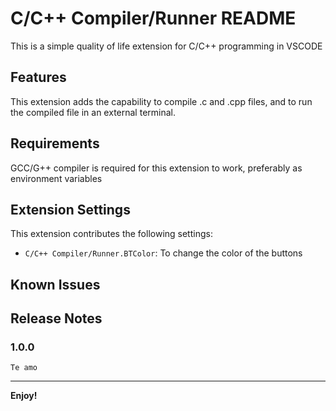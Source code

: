 # C/C++ Compiler/Runner README

This is a simple quality of life extension for C/C++ programming in VSCODE

## Features

This extension adds the capability to compile .c and .cpp files, and to run the compiled file in an external terminal.

## Requirements

GCC/G++ compiler is required for this extension to work, preferably as environment variables

## Extension Settings

This extension contributes the following settings:

* `C/C++ Compiler/Runner.BTColor`: To change the color of the buttons

## Known Issues

## Release Notes

### 1.0.0
    Te amo
-----------------------------------------------------------------------------------------------------------
**Enjoy!**
